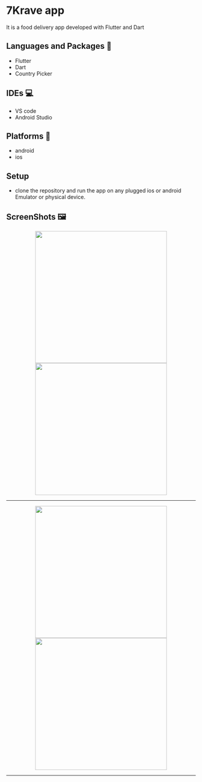 # 7Krave app
It is a food delivery app developed with Flutter and Dart

## Languages and Packages 📑
* Flutter 
* Dart
* Country Picker

## IDEs 💻
* VS code
* Android Studio

## Platforms 📱
* android 
* ios

## Setup
* clone the repository and run the app on any plugged ios or android Emulator or physical device.
## ScreenShots 🖼️

<div align='center'>
<img height="350px" src="https://user-images.githubusercontent.com/38363762/176674568-19e74c68-0e71-46dc-9976-47d5674e0c75.png">
 <img height="350px" src="https://user-images.githubusercontent.com/38363762/176674607-1a5dbe27-f953-453c-91a5-fb46dd650d92.png">
<hr/>
</div>

<div align='center'>
<img height="350px" src="https://user-images.githubusercontent.com/38363762/176674642-ead7e5d5-f6e4-443e-a092-8f10fc47d21c.png">
 <img height="350px" src="https://user-images.githubusercontent.com/38363762/176674656-70b7bc95-7139-4f9f-9de6-47e19f8bede3.png">
<hr/>
</div>

